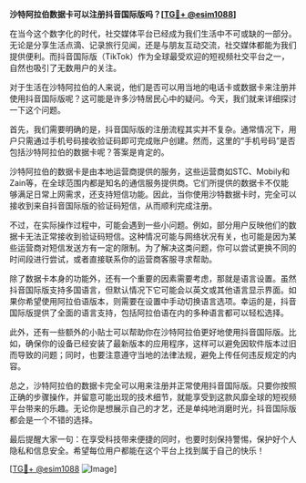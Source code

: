 **沙特阿拉伯数据卡可以注册抖音国际版吗？[[TG💪+ @esim1088](https://t.me/s/esim1088)]**

在当今这个数字化的时代，社交媒体平台已经成为我们生活中不可或缺的一部分。无论是分享生活点滴、记录旅行见闻，还是与朋友互动交流，社交媒体都能为我们提供便利。而抖音国际版（TikTok）作为全球最受欢迎的短视频社交平台之一，自然也吸引了无数用户的关注。

对于生活在沙特阿拉伯的人来说，他们是否可以用当地的电话卡或数据卡来注册并使用抖音国际版呢？这可能是许多沙特居民心中的疑问。今天，我们就来详细探讨一下这个问题。

首先，我们需要明确的是，抖音国际版的注册流程其实并不复杂。通常情况下，用户只需通过手机号码接收验证码即可完成账户创建。然而，这里的“手机号码”是否包括沙特阿拉伯的数据卡呢？答案是肯定的。

沙特阿拉伯的数据卡是由本地运营商提供的服务，这些运营商如STC、Mobily和Zain等，在全球范围内都是知名的通信服务提供商。它们所提供的数据卡不仅能够满足日常上网需求，还支持短信功能。因此，当你使用沙特数据卡时，完全可以接收到来自抖音国际版的验证码短信，从而顺利完成注册。

不过，在实际操作过程中，可能会遇到一些小问题。例如，部分用户反映他们的数据卡无法正常接收到验证码短信。这种情况可能与网络状况有关，也可能是因为某些运营商对短信发送方有一定的限制。为了解决这类问题，你可以尝试更换不同的时间段进行尝试，或者直接联系你的运营商客服寻求帮助。

除了数据卡本身的功能外，还有一个重要的因素需要考虑，那就是语言设置。虽然抖音国际版支持多国语言，但默认情况下它可能会以英文或其他语言显示界面。如果你希望使用阿拉伯语版本，则需要在设置中手动切换语言选项。幸运的是，抖音国际版提供了全面的语言支持，包括阿拉伯语在内的多种语言都可以轻松选择。

此外，还有一些额外的小贴士可以帮助你在沙特阿拉伯更好地使用抖音国际版。比如，确保你的设备已经安装了最新版本的应用程序，这样可以避免因软件版本过旧而导致的问题；同时，也要注意遵守当地的法律法规，避免上传任何违反规定的内容。

总之，沙特阿拉伯的数据卡完全可以用来注册并正常使用抖音国际版。只要你按照正确的步骤操作，并留意可能出现的技术细节，就能享受到这款风靡全球的短视频平台带来的乐趣。无论你是想展示自己的才艺，还是单纯地消磨时光，抖音国际版都会是一个不错的选择。

最后提醒大家一句：在享受科技带来便捷的同时，也要时刻保持警惕，保护好个人隐私和信息安全。希望每位用户都能在这个平台上找到属于自己的快乐！

[[TG💪+ @esim1088](https://t.me/s/esim1088) ![Image](https://i.postimg.cc/4NQfJmqS/Snipaste-2025-05-13-00-14-12.png)]